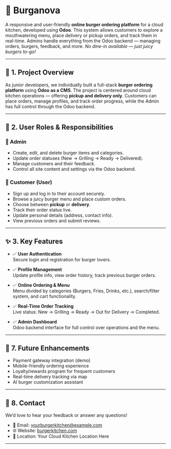 # 🍔 Burganova

A responsive and user-friendly **online burger ordering platform** for a cloud kitchen, developed using **Odoo**. This system allows customers to explore a mouthwatering menu, place delivery or pickup orders, and track them in real-time. Admins handle everything from the Odoo backend — managing orders, burgers, feedback, and more. *No dine-in available — just juicy burgers to-go!*

---

## 📌 1. Project Overview

As junior developers, we individually built a full-stack **burger ordering platform** using **Odoo as a CMS**. The project is centered around cloud kitchen operations — offering **pickup and delivery only**. Customers can place orders, manage profiles, and track order progress, while the Admin has full control through the Odoo backend.

---

## 👥 2. User Roles & Responsibilities

### 🔧 Admin
- Create, edit, and delete burger items and categories.
- Update order statuses (New → Grilling → Ready → Delivered).
- Manage customers and their feedback.
- Control all site content and settings via the Odoo backend.

### 🍟 Customer (User)
- Sign up and log in to their account securely.
- Browse a juicy burger menu and place custom orders.
- Choose between **pickup** or **delivery**.
- Track their order status live.
- Update personal details (address, contact info).
- View previous orders and submit reviews.

---

## ✨ 3. Key Features

- ✅ **User Authentication**  
  Secure login and registration for burger lovers.

- ✅ **Profile Management**  
  Update profile info, view order history, track previous burger orders.

- ✅ **Online Ordering & Menu**  
  Menu divided by categories (Burgers, Fries, Drinks, etc.), search/filter system, and cart functionality.

- ✅ **Real-Time Order Tracking**  
  Live status: New → Grilling → Ready → Out for Delivery → Completed.

- ✅ **Admin Dashboard**  
  Odoo backend interface for full control over operations and the menu.

---


## 🍟 7. Future Enhancements

- Payment gateway integration (demo)
- Mobile-friendly ordering experience
- Loyalty/rewards program for frequent customers
- Real-time delivery tracking via map
- AI burger customization assistant

---

## 📩 8. Contact

We’d love to hear your feedback or answer any questions!

- 📧 Email: yourburgerkitchen@example.com  
- 🌐 Website: [burgerkitchen.com](http://burgerkitchen.com)  
- 📍 Location: Your Cloud Kitchen Location Here

---

